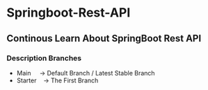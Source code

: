 # Springboot-Rest-API

## Continous Learn About SpringBoot Rest API

### Description Branches
- Main &nbsp;&nbsp;&nbsp; -> Default Branch / Latest Stable Branch
- Starter &nbsp;&nbsp; -> The First Branch
